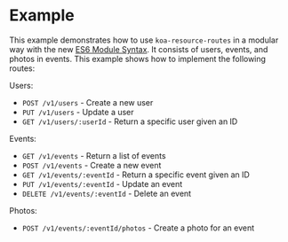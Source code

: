 # Example

This example demonstrates how to use `koa-resource-routes` in a modular way with the new
[ES6 Module Syntax](http://www.2ality.com/2014/09/es6-modules-final.html). It consists of users,
events, and photos in events. This example shows how to implement the following routes:

Users:

* `POST /v1/users` - Create a new user
* `PUT /v1/users` - Update a user
* `GET /v1/users/:userId` - Return a specific user given an ID

Events:

* `GET /v1/events` - Return a list of events
* `POST /v1/events` - Create a new event
* `GET /v1/events/:eventId` - Return a specific event given an ID
* `PUT /v1/events/:eventId` - Update an event
* `DELETE /v1/events/:eventId` - Delete an event

Photos:

* `POST /v1/events/:eventId/photos` - Create a photo for an event
